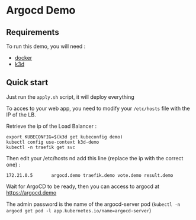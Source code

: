 # Argocd Demo

## Requirements

To run this demo, you will need :

- [docker](https://www.docker.com/)
- [k3d](https://github.com/rancher/k3d)

## Quick start

Just run the `apply.sh` script, it will deploy everything

To acces to your web app, you need to modify your `/etc/hosts` file with the IP of the LB.

Retrieve the ip of the Load Balancer :

```
export KUBECONFIG=$(k3d get kubeconfig demo)
kubectl config use-context k3d-demo
kubectl -n traefik get svc
```

Then edit your /etc/hosts  nd add this line (replace the ip with the correct one) :

```
172.21.0.5       argocd.demo traefik.demo vote.demo result.demo
```

Wait for ArgoCD to be ready, then you can access to argocd at https://argocd.demo

The admin password is the name of the argocd-server pod (`kubectl -n argocd get pod -l app.kubernetes.io/name=argocd-server`)
